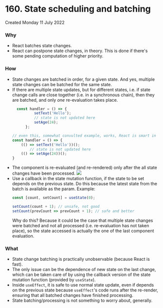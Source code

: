 # 160. State scheduling and batching
Created Monday 11 July 2022

### Why
- React batches state changes.
- React can postpone state changes, in theory. This is done if there's some pending computation of higher priority.

### How
- State changes are batched in order, for a given state. And yes, multiple state changes can be batched for the same state.
- If there are multiple state updates, but for different states, i.e. if state change calls are close together (i.e. in a synchronous chain), then they are batched, and only *one* re-evaluation takes place.
  ```jsx
	const handler = () => {
			setText('Hello');
			// state is not updated here
			setAge(24);
		};
	```
	```jsx
	// even this, somewhat convulted example, works, React is smart in batching state changes
	const handler = () => {
		(() => setText('Hello'))();
			// state is not updated here
		(() => setAge(24))();
	}
	```
- The component is re-evaluated (and re-rendered) only after the all state changes have been processed.
  ![](/assets/160_State_scheduling_and_batching-image-1.png)
- Use a callback in the state mutation function, if the state to be set depends on the previous state. Do this because the latest state from the batch is available as the param. Example:
	```jsx
	const [count, setCount] = useState(0);

	setCount(count + 1); // unsafe, not good
	setCount(prevCount => prevCount + 1); // safe and better
	```
	Why do this? Because it could be the case that multiple state changes were batched and not all processed (i.e. re-evaluation has not taken place), so the state accessed is actually the one of the last component evaluation.

### What
- State change batching is practically unobservable (because React is fast).
- The only issue can be the dependence of new state on the last change, which can be taken care of by using the callback version of the state mutation function (provided by `useState`).
- Inside `useEffect`, it is safe to use normal state update, even if depends on the previous state because `useEffect`'s code runs after the re-render, ensuring that all batched changes have finished processing.
- State batching/processing is not something to worry about, generally.
